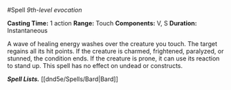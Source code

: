 #Spell
*9th-level evocation*

**Casting Time:** 1 action
**Range:** Touch
**Components:** V, S
**Duration:** Instantaneous

A wave of healing energy washes over the creature you touch. The target regains all its hit points. If the creature is charmed, frightened, paralyzed, or stunned, the condition ends. If the creature is prone, it can use its reaction to stand up. This spell has no effect on undead or constructs.

***Spell Lists.*** [[dnd5e/Spells/Bard\|Bard]]